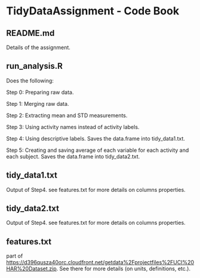TidyDataAssignment - Code Book
==================

README.md
------------------
Details of the assignment.

run_analysis.R 
------------------
Does the following:

Step 0: Preparing raw data.

Step 1: Merging raw data.

Step 2: Extracting mean and STD measurements.

Step 3: Using activity names instead of activity labels.

Step 4: Using descriptive labels. Saves the data.frame into tidy_data1.txt.

Step 5: Creating and saving average of each variable for each activity and each subject. Saves the data.frame into tidy_data2.txt.

tidy_data1.txt
------------------

Output of Step4. see features.txt for more details on columns properties.


tidy_data2.txt
------------------

Output of Step4. see features.txt for more details on columns properties.


features.txt 
------------------

part of https://d396qusza40orc.cloudfront.net/getdata%2Fprojectfiles%2FUCI%20HAR%20Dataset.zip. See there for more details (on units, definitions, etc.).





